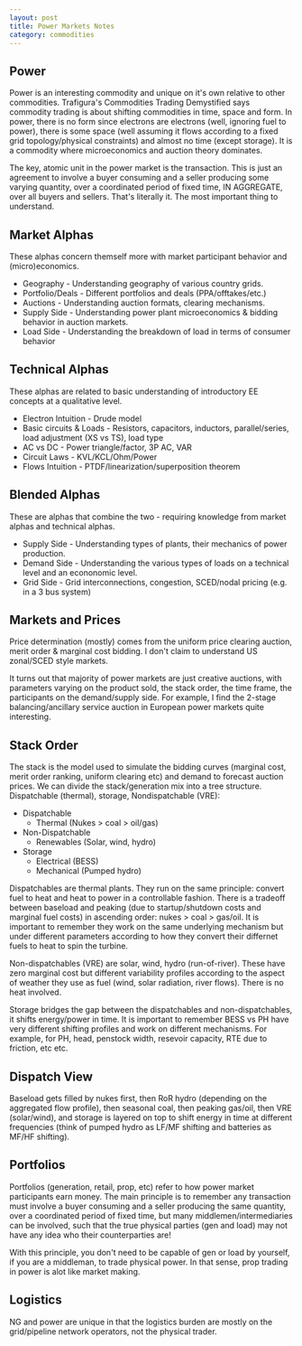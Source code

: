 ```yaml
---
layout: post
title: Power Markets Notes
category: commodities
---
```


## Power

Power is an interesting commodity and unique on it's own relative to other commodities. Trafigura's Commodities Trading Demystified says commodity trading is about shifting commodities in time, space and form. In power, there is no form since electrons are electrons (well, ignoring fuel to power), there is some space (well assuming it flows according to a fixed grid topology/physical constraints) and almost no time (except storage). It is a commodity where microeconomics and auction theory dominates. 

The key, atomic unit in the power market is the transaction. This is just an agreement to involve a buyer consuming and a seller producing some varying quantity, over a coordinated period of fixed time, IN AGGREGATE, over all buyers and sellers. That's literally it. The most important thing to understand.


## Market Alphas

These alphas concern themself more with market participant behavior and (micro)economics. 

* Geography - Understanding geography of various country grids.
* Portfolio/Deals - Different portfolios and deals (PPA/offtakes/etc.) 
* Auctions - Understanding auction formats, clearing mechanisms.
* Supply Side - Understanding power plant microeconomics & bidding behavior in auction markets.
* Load Side  - Understanding the breakdown of load in terms of consumer behavior

## Technical Alphas

These alphas are related to basic understanding of introductory EE concepts at a qualitative level.

* Electron Intuition - Drude model
* Basic circuits & Loads - Resistors, capacitors, inductors, parallel/series, load adjustment (XS vs TS), load type
* AC vs DC - Power triangle/factor, 3P AC, VAR
* Circuit Laws - KVL/KCL/Ohm/Power
* Flows Intuition - PTDF/linearization/superposition theorem

## Blended Alphas

These are alphas that combine the two - requiring knowledge from market alphas and technical alphas.

* Supply Side - Understanding types of plants, their mechanics of power production.
* Demand Side - Understanding the various types of loads on a technical level and an econonomic level.
* Grid Side - Grid interconnections, congestion, SCED/nodal pricing (e.g. in a 3 bus system)

## Markets and Prices

Price determination (mostly) comes from the uniform price clearing auction, merit order & marginal cost bidding. I don't claim to understand US zonal/SCED style markets.

It turns out that majority of power markets are just creative auctions, with parameters varying on the product sold, the stack order, the time frame, the participants on the demand/supply side. For example, I find the 2-stage balancing/ancillary service auction in European power markets quite interesting.

## Stack Order

The stack is the model used to simulate the bidding curves (marginal cost, merit order ranking, uniform clearing etc) and demand to forecast auction prices. We can divide the stack/generation mix into a tree structure. Dispatchable (thermal), storage, Nondispatchable (VRE):

* Dispatchable 
  * Thermal (Nukes > coal > oil/gas)
* Non-Dispatchable
  * Renewables (Solar, wind, hydro)
* Storage
  * Electrical (BESS)
  * Mechanical (Pumped hydro)

Dispatchables are thermal plants. They run on the same principle: convert fuel to heat and heat to power in a controllable fashion. There is a tradeoff between baseload and peaking (due to startup/shutdown costs and marginal fuel costs) in ascending order: nukes > coal > gas/oil. It is important to remember they work on the same underlying mechanism but under different parameters according to how they convert their differnet fuels to heat to spin the turbine.

Non-dispatchables (VRE) are solar, wind, hydro (run-of-river). These have zero marginal cost but different variability profiles according to the aspect of weather they use as fuel (wind, solar radiation, river flows). There is no heat involved.

Storage bridges the gap between the dispatchables and non-dispatchables, it shifts energy/power in time. It is important to remember BESS vs PH have very different shifting profiles and work on different mechanisms. For example, for PH, head, penstock width, resevoir capacity, RTE due to friction, etc etc.

## Dispatch View

Baseload gets filled by nukes first, then RoR hydro (depending on the aggregated flow profile), then seasonal coal, then peaking gas/oil, then VRE (solar/wind), and storage is layered on top to shift energy in time at different frequencies (think of pumped hydro as LF/MF shifting and batteries as MF/HF shifting).

## Portfolios

Portfolios (generation, retail, prop, etc) refer to how power market participants earn money. The main principle is to remember any transaction must involve a buyer consuming and a seller producing the same quantity, over a coordinated period of fixed time, but many middlemen/intermediaries can be involved, such that the true physical parties (gen and load) may not have any idea who their counterparties are!

With this principle, you don't need to be capable of gen or load by yourself, if you are a middleman, to trade physical power. In that sense, prop trading in power is alot like market making.

## Logistics

NG and power are unique in that the logistics burden are mostly on the grid/pipeline network operators, not the physical trader.
